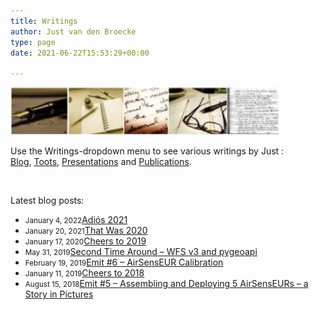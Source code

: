 ```yaml
---
title: Writings
author: Just van den Broecke
type: page
date: 2021-06-22T15:53:29+00:00

---
```

<img loading="lazy" class="alignnone wp-image-345" src="/uploads/2014/06/writings-300x53.jpg" alt="writings" width="430" height="76"  />

Use the Writings-dropdown menu to see various writings by Just :  
[Blog][1], [Toots][2], [Presentations][3] and [Publications][4].

&nbsp;

Latest blog posts:

  * <small>January 4, 2022</small>[Adiós 2021][11]
  * <small>January 20, 2021</small>[That Was 2020][5]
  * <small>January 17, 2020</small>[Cheers to 2019][6]
  * <small>May 31, 2019</small>[Second Time Around – WFS v3 and pygeoapi][7]
  * <small>February 19, 2019</small>[Emit #6 – AirSensEUR Calibration][8]
  * <small>January 11, 2019</small>[Cheers to 2018][9]
  * <small>August 15, 2018</small>[Emit #5 – Assembling and Deploying 5 AirSensEURs – a Story in Pictures][10]

&nbsp;

 [1]: https://justobjects.nl/posts/ "Blog"
 [2]: https://mapstodon.space/@justb4 "Toots"
 [3]: https://justobjects.nl/presentations/ "Presentations"
 [4]: https://justobjects.nl/publications/ "Publications"
 [5]: https://justobjects.nl/that-was-2020/ "That Was 2020"
 [6]: https://justobjects.nl/cheers-to-2019/ "Cheers to 2019"
 [7]: https://justobjects.nl/2nd-time-around-wfs-v3-pygeoapi/ "Second Time Around – WFS v3 and pygeoapi"
 [8]: https://justobjects.nl/emit-6-airsenseur-calibration/ "Emit #6 – AirSensEUR Calibration"
 [9]: https://justobjects.nl/cheers-to-2018/ "Cheers to 2018"
 [10]: https://justobjects.nl/emit-5-assembling-and-deploying-5-airsenseurs/ "Emit #5 – Assembling and Deploying 5 AirSensEURs – a Story in Pictures"
 [11]: https://justobjects.nl/adios-2021/ "Adiós 2021"